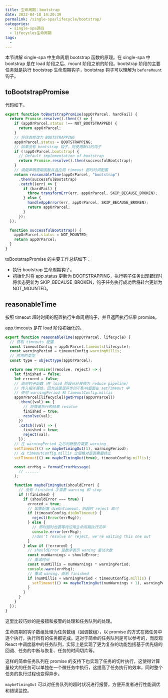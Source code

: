 ```yaml
---
title: 生命周期：bootstrap
date: 2022-04-18 14:20:39
permalink: /single-spa/lifecycle/bootstrap/
categories:
  - single-spa源码
  - lifecycles生命周期
tags:
  - 
---
```


<TimeToRead />

本节讲解 single-spa 中生命周期 bootstrap 函数的原理。在 single-spa 中 bootstrap 是在 load 阶段之后、mount 阶段之前的阶段。bootstrap 阶段的主要任务就是执行 bootstrap 生命周期钩子，bootstrap 钩子可以理解为 `beforeMount` 钩子。

<!-- more -->

## toBootstrapPromise

代码如下。

```js
export function toBootstrapPromise(appOrParcel, hardFail) {
  return Promise.resolve().then(() => {
    if (appOrParcel.status !== NOT_BOOTSTRAPPED) {
      return appOrParcel;
    }
    // 将状态修改为 BOOTSTRAPPING
    appOrParcel.status = BOOTSTRAPPING;
    // 如果没有 bootstrap 钩子，则使用默认的钩子
    if (!appOrParcel.bootstrap) {
      // Default implementation of bootstrap
      return Promise.resolve().then(successfulBootstrap);
    }
    // 调用声明周期函数并且应用 timeout 超时时间配置
    return reasonableTime(appOrParcel, "bootstrap")
      .then(successfulBootstrap)
      .catch((err) => {
        if (hardFail) {
          throw transformErr(err, appOrParcel, SKIP_BECAUSE_BROKEN);
        } else {
          handleAppError(err, appOrParcel, SKIP_BECAUSE_BROKEN);
          return appOrParcel;
        }
      });
  });

  function successfulBootstrap() {
    appOrParcel.status = NOT_MOUNTED;
    return appOrParcel;
  }
}
```

toBootstrapPromise 的主要工作总结如下：

- 执行 bootstrap 生命周期钩子。
- 初始化时将 app.status 更新为 BOOTSTRAPPING，执行钩子任务出现错误时将状态更新为 SKIP_BECAUSE_BROKEN，钩子任务执行成功后将转台更新为 NOT_MOUNTED。

## reasonableTime

按照 timeout 超时时间的配置执行生命周期钩子，并且返回执行结果 promise。

app.timeouts 是在 load 阶段初始化的。

```js
export function reasonableTime(appOrParcel, lifecycle) {
  // 获取 timeouts 配置
  const timeoutConfig = appOrParcel.timeouts[lifecycle];
  const warningPeriod = timeoutConfig.warningMillis;
  // 应用的类型
  const type = objectType(appOrParcel);

  return new Promise((resolve, reject) => {
    let finished = false;
    let errored = false;
    // 调用钩子函数（在 load 阶段已经转换为 reduce pipeline）
    // 传入相关属性，因为这里是异步的不影响后面在 setTimeout 中
    // 使用 warningPeriod 和 timeoutConfig.millis
    appOrParcel[lifecycle](getProps(appOrParcel))
      .then((val) => {
        // 将管道执行的结果 resolve
        finished = true;
        resolve(val);
      })
      .catch((val) => {
        finished = true;
        reject(val);
      });
    // 在 warningPeriod 之后判断是否需要 warning
    setTimeout(() => maybeTimingOut(1), warningPeriod);
    // 在 timeoutConfig.millis 之后绝对是否需要终止
    setTimeout(() => maybeTimingOut(true), timeoutConfig.millis);

    const errMsg = formatErrorMessage(
      // ......
    );

    function maybeTimingOut(shouldError) {
      // 没有 finished 才需要 warning 和 stop
      if (!finished) {
        if (shouldError === true) {
          errored = true;
          // 如果配置 dieOnTimeout，则超时 reject 即可
          if (timeoutConfig.dieOnTimeout) {
            reject(Error(errMsg));
          } else {
            // 即时超时也要等待应用生命周期执行完毕
            console.error(errMsg);
            //don't resolve or reject, we're waiting this one out
          }
        } else if (!errored) {
          // shouldError 是数字表示 waning 重试次数
          const numWarnings = shouldError;
          // 重试时间
          const numMillis = numWarnings * warningPeriod;
          console.warn(errMsg);
          // 重试 waning，直到 finished
          if (numMillis + warningPeriod < timeoutConfig.millis) {
            setTimeout(() => maybeTimingOut(numWarnings + 1), warningPeriod);
          }
        }
      }
    }
  });
}
```

这里比较巧妙的是报错和报警的处理和任务队列的处理。

生命周期的钩子数组处理为任务数组（回调数组），以 promise 的方式在微任务中逐个执行，执行所有的任务都完成。这对于简单的任务队列是可以参考的，而反观 React 中调度器中的任务队列，实际上是实现了更为复杂的功能包括基于优先级的回调、任务的中断与恢复、任务的时间切片等。

这样的简单任务队列在 promise 的支持下也实现了任务的切片执行，这使得计算量较大的任务可以单独在一个微任务中执行，这提高了任务执行的效率，同时整个任务的执行过程也变得异步。

`maybeTimingOut` 可以对任务队列的超时状况进行报警，方便开发者进行性能调优和错误监控。